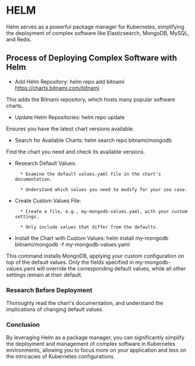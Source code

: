 # HELM
Helm serves as a powerful package manager for Kubernetes, simplifying the deployment of complex software like Elasticsearch, MongoDB, MySQL, and Redis.

## Process of Deploying Complex Software with Helm
- Add Helm Repository: helm repo add bitnami https://charts.bitnami.com/bitnami

This adds the Bitnami repository, which hosts many popular software charts.

- Update Helm Repositories: helm repo update

Ensures you have the latest chart versions available.

- Search for Available Charts: helm search repo bitnami/mongodb

Find the chart you need and check its available versions.

- Research Default Values:

        * Examine the default values.yaml file in the chart's documentation.

        * Understand which values you need to modify for your use case.

- Create Custom Values File:

        * Create a file, e.g., my-mongodb-values.yaml, with your custom settings.

        * Only include values that differ from the defaults.

- Install the Chart with Custom Values: helm install my-mongodb bitnami/mongodb -f my-mongodb-values.yaml

This command installs MongoDB, applying your custom configuration on top of the default values. Only the fields specified in my-mongodb-values.yaml will override the corresponding default values, while all other settings remain at their default.

### Research Before Deployment
Thoroughly read the chart's documentation, and understand the implications of changing default values.

### Conclusion
By leveraging Helm as a package manager, you can significantly simplify the deployment and management of complex software in Kubernetes environments, allowing you to focus more on your application and less on the intricacies of Kubernetes configurations.



